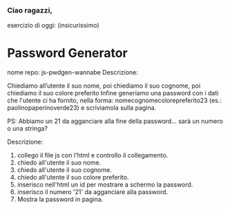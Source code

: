 ### Ciao ragazzi,
esercizio di oggi: (insicurissimo) 
# Password Generator
nome repo: js-pwdgen-wannabe
Descrizione:

Chiediamo all’utente il suo nome,
poi chiediamo il suo cognome,
poi chiediamo il suo colore preferito
Infine generiamo una password con i dati che l'utente ci ha fornito, nella forma: nomecognomecolorepreferito23
(es.: paolinopaperinoverde23) e scriviamola sulla pagina.

PS: Abbiamo un 21 da agganciare alla fine della password... sarà un numero o una stringa?


Descrizione:

1. collego il file js con l'html e    controllo il collegamento.
2. chiedo all'utente il suo nome.
3. chiedo all'utente il suo cognome.
4. chiedo all'utente il suo colore preferito. 
5. inserisco nell'html un id per mostrare a schermo la password.
6. inserisco il numero '21' da agganciare alla password.
7. Mostra la password in pagina.